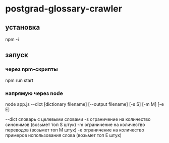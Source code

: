 # postgrad-glossary-crawler

## установка
npm -i 

## запуск

### через npm-скрипты 
npm run start

### напрямую через node
node app.js --dict [dictionary filename] [--output filename] [-s S] [-m M] [-e E]


--dict словарь с целевыми словами
-s ограничение на количество синонимов (возьмет топ S штук)
-m ограничение на количество переводов (возьмет топ M штук)
-e ограничение на количество примеров использования слова (возьмет топ E штук)

